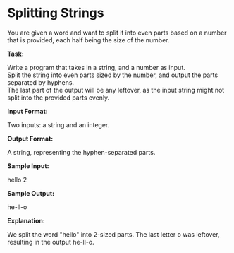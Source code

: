 
# Splitting Strings

You are given a word and want to split it into even parts based on a number that is provided, each half being the size of the number. 

**Task:**

Write a program that takes in a string, and a number as input.  
Split the string into even parts sized by the number, and output the parts separated by hyphens.  
The last part of the output will be any leftover, as the input string might not split into the provided parts evenly. 

**Input Format:**

Two inputs: a string and an integer. 

**Output Format:**

A string, representing the hyphen-separated parts. 

**Sample Input:**

hello 
2 

**Sample Output:**

he-ll-o

**Explanation:**
 
We split the word "hello" into 2-sized parts. The last letter o was leftover, resulting in the output he-ll-o.